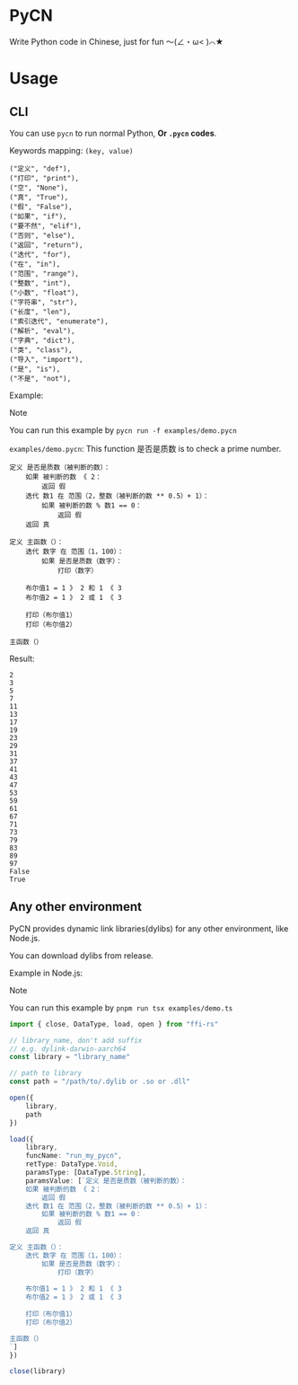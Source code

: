 # PyCN

Write Python code in Chinese, just for fun ～(∠・ω< )⌒★

# Usage

## CLI

You can use `pycn` to run normal Python, **Or `.pycn` codes**. 

Keywords mapping: `(key, value)`

```
("定义", "def"),
("打印", "print"),
("空", "None"),
("真", "True"),
("假", "False"),
("如果", "if"),
("要不然", "elif"),
("否则", "else"),
("返回", "return"),
("迭代", "for"),
("在", "in"),
("范围", "range"),
("整数", "int"),
("小数", "float"),
("字符串", "str"),
("长度", "len"),
("索引迭代", "enumerate"),
("解析", "eval"),
("字典", "dict"),
("类", "class"),
("导入", "import"),
("是", "is"),
("不是", "not"),
```

Example: 

> [!NOTE]
> You can run this example by `pycn run -f examples/demo.pycn`

`examples/demo.pycn`: This function 是否是质数 is to check a prime number.
```
定义 是否是质数（被判断的数）：
    如果 被判断的数 《 2：
        返回 假
    迭代 数1 在 范围（2，整数（被判断的数 ** 0.5）+ 1）：
        如果 被判断的数 % 数1 == 0：
            返回 假
    返回 真

定义 主函数（）：
    迭代 数字 在 范围（1，100）：
        如果 是否是质数（数字）：
            打印（数字）

    布尔值1 = 1 》 2 和 1 《 3
    布尔值2 = 1 》 2 或 1 《 3
    
    打印（布尔值1）
    打印（布尔值2）

主函数（）
```

Result:
```
2
3
5
7
11
13
17
19
23
29
31
37
41
43
47
53
59
61
67
71
73
79
83
89
97
False
True
```

## Any other environment

PyCN provides dynamic link libraries(dylibs) for any other environment, like Node.js.

You can download dylibs from release.

Example in Node.js:

> [!NOTE]
> You can run this example by `pnpm run tsx examples/demo.ts`

```ts
import { close, DataType, load, open } from "ffi-rs"

// library_name, don't add suffix
// e.g. dylink-darwin-aarch64
const library = "library_name" 

// path to library
const path = "/path/to/.dylib or .so or .dll"

open({
    library,
    path
})

load({
    library,
    funcName: "run_my_pycn",
    retType: DataType.Void,
    paramsType: [DataType.String],
    paramsValue: [`定义 是否是质数（被判断的数）：
    如果 被判断的数 《 2：
        返回 假
    迭代 数1 在 范围（2，整数（被判断的数 ** 0.5）+ 1）：
        如果 被判断的数 % 数1 == 0：
            返回 假
    返回 真

定义 主函数（）：
    迭代 数字 在 范围（1，100）：
        如果 是否是质数（数字）：
            打印（数字）
    
    布尔值1 = 1 》 2 和 1 《 3
    布尔值2 = 1 》 2 或 1 《 3
    
    打印（布尔值1）
    打印（布尔值2）

主函数（）
`]
})

close(library)
```